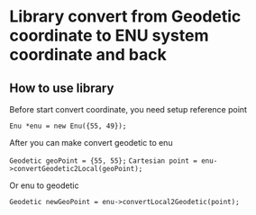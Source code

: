 # Library convert from Geodetic coordinate to ENU system coordinate and back

## How to use library

Before start convert coordinate, you need setup reference point

`Enu *enu = new Enu({55, 49});`

After you can make convert geodetic to enu

`Geodetic geoPoint = {55, 55};`
`Cartesian point = enu->convertGeodetic2Local(geoPoint);`

Or enu to geodetic

`Geodetic newGeoPoint = enu->convertLocal2Geodetic(point);`
